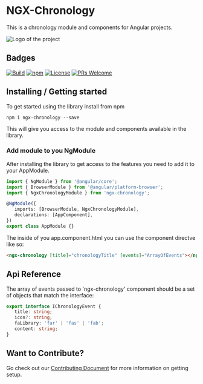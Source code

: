 # NGX-Chronology

This is a chronology module and components for Angular projects.

![Logo of the project](./images/green/Icon_256.png)

## Badges

[![Build](https://img.shields.io/travis/JR33D/ngx-chronology.svg)](https://travis-ci.org/JR33D/ngx-chronology)
[![npm](https://img.shields.io/npm/v/ngx-chronology.svg)](https://www.npmjs.com/package/ngx-chronology)
[![License](https://img.shields.io/badge/License-Unlicense-blue.svg)](https://github.com/your/your-project/blob/master/LICENSE)
[![PRs Welcome](https://img.shields.io/badge/PRs-welcome-brightgreen.svg)](http://makeapullrequest.com)

## Installing / Getting started

To get started using the library install from npm

```shell
npm i ngx-chronology --save
```

This will give you access to the module and components available in the library.

### Add module to you NgModule

After installing the library to get access to the features you need to add it to your AppModule.

```ts
import { NgModule } from '@angular/core';
import { BrowserModule } from '@angular/platform-browser';
import { NgxChronologyModule } from 'ngx-chronology';

@NgModule({
   imports: [BrowserModule, NgxChronologyModule],
   declarations: [AppComponent],
})
export class AppModule {}
```

The inside of you app.component.html you can use the component directve like so:

```html
<ngx-chronology [title]="chronologyTitle" [events]="ArrayOfEvents"></ngx-chronology>
```

## Api Reference

The array of events passed to 'ngx-chronology' component should be a set of objects that match the interface:

```ts
export interface IChronologyEvent {
   title: string;
   icon?: string;
   faLibrary: 'far' | 'fas' | 'fab';
   content: string;
}
```

## Want to Contribute?

Go check out our [Contributing Document](/Contribute.md) for more information on getting setup.
